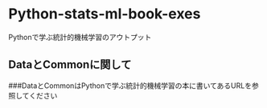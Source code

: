 # Python-stats-ml-book-exes
Pythonで学ぶ統計的機械学習のアウトプット

## DataとCommonに関して
###DataとCommonはPythonで学ぶ統計的機械学習の本に書いてあるURLを参照してください
